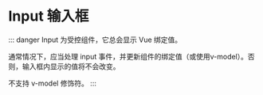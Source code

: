 # Input 输入框

::: danger
Input 为受控组件，它总会显示 Vue 绑定值。

通常情况下，应当处理 input 事件，并更新组件的绑定值（或使用v-model）。否则，输入框内显示的值将不会改变。

不支持 v-model 修饰符。
:::

<ClientOnly>
  <form-input></form-input>
</ClientOnly>

<form-input-attr></form-input-attr>
